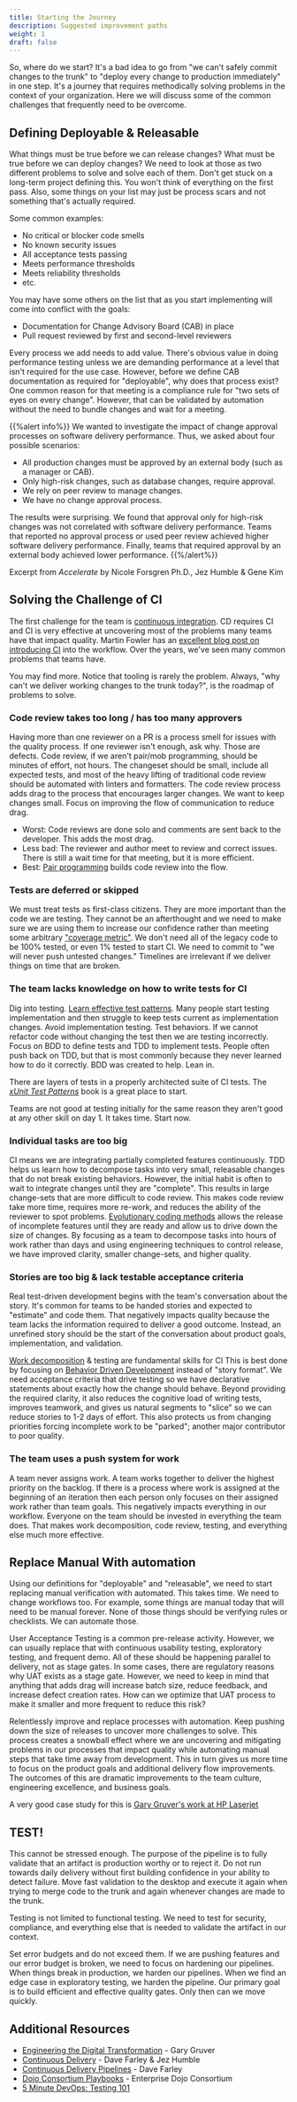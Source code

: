 ```yaml
---
title: Starting the Journey
description: Suggested improvement paths
weight: 1
draft: false
---
```


So, where do we start? It's a bad idea to go from "we can't safely commit changes to the trunk" to "deploy every change to production immediately" in one step. It's a journey that requires methodically solving problems in the context of your organization. Here we will discuss some of the common challenges that frequently need to be overcome.

## Defining Deployable & Releasable

What things must be true before we can release changes? What must be true before we can deploy changes? We need to look at those as two different problems to solve and solve each of them. Don't get stuck on a long-term project defining this. You won't think of everything on the first pass. Also, some things on your list may just be process scars and not something that's actually required.

Some common examples:

- No critical or blocker code smells
- No known security issues
- All acceptance tests passing
- Meets performance thresholds
- Meets reliability thresholds
- etc.

You may have some others on the list that as you start implementing will come into conflict with the goals:

- Documentation for Change Advisory Board (CAB) in place
- Pull request reviewed by first and second-level reviewers

Every process we add needs to add value. There's obvious value in doing performance testing unless we are demanding performance at a level that isn't required for the use case. However, before we define CAB documentation as required for "deployable", why does that process exist? One common reason for that meeting is a compliance rule for "two sets of eyes on every change". However, that can be validated by automation without the need to bundle changes and wait for a meeting.

{{%alert info%}}
We wanted to investigate the impact of change approval processes on software delivery performance. Thus, we asked about four possible scenarios:

- All production changes must be approved by an external body (such as a manager or CAB).
- Only high-risk changes, such as database changes, require approval.
- We rely on peer review to manage changes.
- We have no change approval process.

The results were surprising. We found that approval only for high-risk changes was not correlated with software delivery performance. Teams that reported no approval process or used peer review achieved higher software delivery performance. Finally, teams that required approval by an external body achieved lower performance.
{{%/alert%}}

Excerpt from *Accelerate* by Nicole Forsgren Ph.D., Jez Humble & Gene Kim

## Solving the Challenge of CI

The first challenge for the team is [continuous integration](https://www.martinfowler.com/articles/continuousIntegration.html). CD requires CI and CI is very effective at uncovering most of the problems many teams have that impact quality. Martin Fowler has an [excellent blog post on introducing CI](https://www.martinfowler.com/articles/continuousIntegration.html#IntroducingContinuousIntegration) into the workflow. Over the years, we've seen many common problems that teams have.

You may find more. Notice that tooling is rarely the problem. Always, "why can't we deliver working changes to the trunk today?", is the roadmap of problems to solve.  

### Code review takes too long / has too many approvers

Having more than one reviewer on a PR is a process smell for issues with the quality process. If one reviewer isn't enough, ask why. Those are defects. Code review, if we aren't pair/mob programming, should be minutes of effort, not hours. The changeset should be small, include all expected tests, and most of the heavy lifting of traditional code review should be automated with linters and formatters. The code review process adds drag to the process that encourages larger changes. We want to keep changes small. Focus on improving the flow of communication to reduce drag.

- Worst: Code reviews are done solo and comments are sent back to the developer. This adds the most drag.
- Less bad: The reviewer and author meet to review and correct issues. There is still a wait time for that meeting, but it is more efficient.
- Best: [Pair programming](https://martinfowler.com/bliki/PairProgramming.html) builds code review into the flow.

### Tests are deferred or skipped

We must treat tests as first-class citizens. They are more important than the code we are testing. They cannot be an afterthought and we need to make sure we are using them to increase our confidence rather than meeting some arbitrary ["coverage metric"](https://dojoconsortium.org/metrics/code-coverage/). We don't need all of the legacy code to be 100% tested, or even 1% tested to start CI. We need to commit to "we will never push untested changes." Timelines are irrelevant if we deliver things on time that are broken.

### The team lacks knowledge on how to write tests for CI

Dig into testing. [Learn effective test patterns](https://bdfinst.medium.com/5-minute-devops-testing-101-4698b6464172). Many people start testing implementation and then struggle to keep tests current as implementation changes. Avoid implementation testing. Test behaviors. If we cannot refactor code without changing the test then we are testing incorrectly. Focus on BDD to define tests and TDD to implement tests. People often push back on TDD, but that is most commonly because they never learned how to do it correctly. BDD was created to help. Lean in.

There are layers of tests in a properly architected suite of CI tests. The [*xUnit Test Patterns*](http://xunitpatterns.com/) book is a great place to start.

Teams are not good at testing initially for the same reason they aren't good at any other skill on day 1. It takes time. Start now.

### Individual tasks are too big

CI means we are integrating partially completed features continuously. TDD helps us learn how to decompose tasks into very small, releasable changes that do not break existing behaviors. However, the initial habit is often to wait to integrate changes until they are "complete". This results in large change-sets that are more difficult to code review. This makes code review take more time, requires more re-work, and reduces the ability of the reviewer to spot problems. [Evolutionary coding methods](../minimumcd/ci/#recommended-practices) allows the release of incomplete features until they are ready and allow us to drive down the size of changes. By focusing as a team to decompose tasks into hours of work rather than days and using engineering techniques to control release, we have improved clarity, smaller change-sets, and higher quality.

### Stories are too big & lack testable acceptance criteria

Real test-driven development begins with the team's conversation about the story. It's common for teams to be handed stories and expected to "estimate" and code them. That negatively impacts quality because the team lacks the information required to deliver a good outcome. Instead, an unrefined story should be the start of the conversation about product goals, implementation, and validation.

[Work decomposition](https://dojoconsortium.org/docs/work-decomposition/work-breakdown/) & testing are fundamental skills for CI This is best done by focusing on [Behavior Driven Development](https://dojoconsortium.org/docs/work-decomposition/behavior-driven-development/) instead of "story format". We need acceptance criteria that drive testing so we have declarative statements about exactly how the change should behave. Beyond providing the required clarity, it also reduces the cognitive load of writing tests, improves teamwork, and gives us natural segments to "slice" so we can reduce stories to 1-2 days of effort. This also protects us from changing priorities forcing incomplete work to be "parked"; another major contributor to poor quality.

### The team uses a push system for work

A team never assigns work. A team works together to deliver the highest priority on the backlog. If there is a process where work is assigned at the beginning of an iteration then each person only focuses on their assigned work rather than team goals. This negatively impacts everything in our workflow. Everyone on the team should be invested in everything the team does. That makes work decomposition, code review, testing, and everything else much more effective.

## Replace Manual With automation

Using our definitions for "deployable" and "releasable", we need to start replacing manual verification with automated. This takes time. We need to change workflows too. For example, some things are manual today that will need to be manual forever. None of those things should be verifying rules or checklists. We can automate those.

User Acceptance Testing is a common pre-release activity. However, we can usually replace that with continuous usability testing, exploratory testing, and frequent demo. All of these should be happening parallel to delivery, not as stage gates. In some cases, there are regulatory reasons why UAT exists as a stage gate. However, we need to keep in mind that anything that adds drag will increase batch size, reduce feedback, and increase defect creation rates. How can we optimize that UAT process to make it smaller and more frequent to reduce this risk?

Relentlessly improve and replace processes with automation. Keep pushing down the size of releases to uncover more challenges to solve. This process creates a snowball effect where we are uncovering and mitigating problems in our processes that impact quality while automating manual steps that take time away from development. This in turn gives us more time to focus on the product goals and additional delivery flow improvements. The outcomes of this are dramatic improvements to the team culture, engineering excellence, and business goals.

A very good case study for this is [Gary Gruver's work at HP Laserjet](https://itrevolution.com/the-amazing-devops-transformation-of-the-hp-laserjet-firmware-team-gary-gruver/)

<!-- markdownlint-disable-next-line no-trailing-punctuation -->
## TEST!

This cannot be stressed enough. The purpose of the pipeline is to fully validate that an artifact is production worthy or to reject it. Do not run towards daily delivery without first building confidence in your ability to detect failure. Move fast validation to the desktop and execute it again when trying to merge code to the trunk and again whenever changes are made to the trunk.

Testing is not limited to functional testing. We need to test for security, compliance, and everything else that is needed to validate the artifact in our context.

Set error budgets and do not exceed them. If we are pushing features and our error budget is broken, we need to focus on hardening our pipelines. When things break in production, we harden our pipelines. When we find an edge case in exploratory testing, we harden the pipeline. Our primary goal is to build efficient and effective quality gates. Only then can we move quickly.

## Additional Resources

- [Engineering the Digital Transformation](https://www.amazon.com/Engineering-Digital-Transformation-Gary-Gruver/dp/1543975267) - Gary Gruver
- [Continuous Delivery](https://continuousdelivery.com/) - Dave Farley & Jez Humble
- [Continuous Delivery Pipelines](https://www.amazon.com/Continuous-Delivery-Pipelines-Better-Software/dp/B096TTQHYM) - Dave Farley
- [Dojo Consortium Playbooks](https://dojoconsortium.org/) - Enterprise Dojo Consortium
- [5 Minute DevOps: Testing 101](https://bdfinst.medium.com/5-minute-devops-testing-101-4698b6464172)

